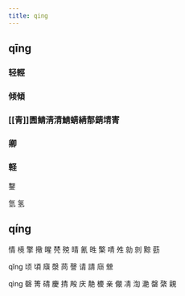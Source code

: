 ```yaml
---
title: qing
---
```


## qīng
### 轻輕
### 倾傾
### [[青]]圊鲭淸清鯖蜻綪郬錆埥寈
### 卿
### 軽



鑋




氫
氢
## qíng
情
樈
擎
擏
暒
棾
殑
晴
氰
甠
檠
啨
夝
勍
剠
黥
葝








qǐng
顷
頃
廎
漀
苘
謦
请
請
庼
檾




qìng
磬
箐
碃
慶
掅
殸
庆
靘
櫦
亲
儬
凊
渹
濪
罄
綮
親
